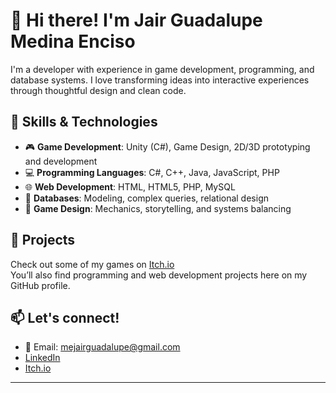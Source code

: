 # 👋 Hi there! I'm Jair Guadalupe Medina Enciso

I'm a developer with experience in game development, programming, and database systems. I love transforming ideas into interactive experiences through thoughtful design and clean code.

## 💼 Skills & Technologies

- 🎮 **Game Development**: Unity (C#), Game Design, 2D/3D prototyping and development  
- 💻 **Programming Languages**: C#, C++, Java, JavaScript, PHP  
- 🌐 **Web Development**: HTML, HTML5, PHP, MySQL  
- 🧠 **Databases**: Modeling, complex queries, relational design  
- 🎨 **Game Design**: Mechanics, storytelling, and systems balancing  

## 🚀 Projects

Check out some of my games on [Itch.io](https://shaasho.itch.io)  
You’ll also find programming and web development projects here on my GitHub profile.

## 📫 Let's connect!

- 📧 Email: mejairguadalupe@gmail.com  
- [LinkedIn](https://www.linkedin.com/in/jair-guadalupe-medina-enciso-b3ab4111b/)  
- [Itch.io](https://shaasho.itch.io)

---
